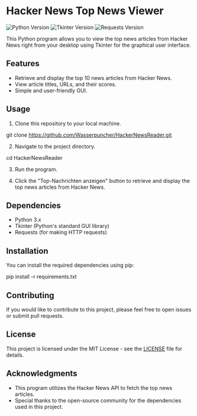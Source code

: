 # Hacker News Top News Viewer

![Python Version](https://img.shields.io/badge/Python-3.x-blue.svg)
![Tkinter Version](https://img.shields.io/badge/Tkinter-8.6-green.svg)
![Requests Version](https://img.shields.io/badge/Requests-2.25-yellow.svg)

This Python program allows you to view the top news articles from Hacker News right from your desktop using Tkinter for the graphical user interface.

## Features

- Retrieve and display the top 10 news articles from Hacker News.
- View article titles, URLs, and their scores.
- Simple and user-friendly GUI.

## Usage

1. Clone this repository to your local machine.

git clone https://github.com/Wasserpuncher/HackerNewsReader.git


2. Navigate to the project directory.

cd HackerNewsReader


3. Run the program.


4. Click the "Top-Nachrichten anzeigen" button to retrieve and display the top news articles from Hacker News.

## Dependencies

- Python 3.x
- Tkinter (Python's standard GUI library)
- Requests (for making HTTP requests)

## Installation

You can install the required dependencies using pip:

pip install -r requirements.txt



## Contributing

If you would like to contribute to this project, please feel free to open issues or submit pull requests.

## License

This project is licensed under the MIT License - see the [LICENSE](LICENSE) file for details.

## Acknowledgments

- This program utilizes the Hacker News API to fetch the top news articles.
- Special thanks to the open-source community for the dependencies used in this project.
